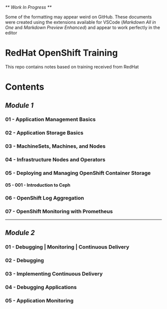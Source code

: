 _** Work In Progress **_

Some of the formatting may appear weird on GitHub. These documents were created using the extensions available for VSCode (*Markdown All in One* and *Markdown Preview Enhanced*) and appear to work perfectly in the editor

# RedHat OpenShift Training
This repo contains notes based on training received from RedHat

# Contents
## *Module 1*
### 01 - Application Management Basics
### 02 - Application Storage Basics
### 03 - MachineSets, Machines, and Nodes
### 04 - Infrastructure Nodes and Operators
### 05 - Deploying and Managing OpenShift Container Storage
#### 05 - 001 - Introduction to Ceph
### 06 - OpenShift Log Aggregation
### 07 - OpenShift Monitoring with Prometheus

---


## *Module 2*
### 01 - Debugging | Monitoring | Continuous Delivery
### 02 - Debugging 
### 03 - Implementing Continuous Delivery
### 04 - Debugging Applications
### 05 - Application Monitoring
